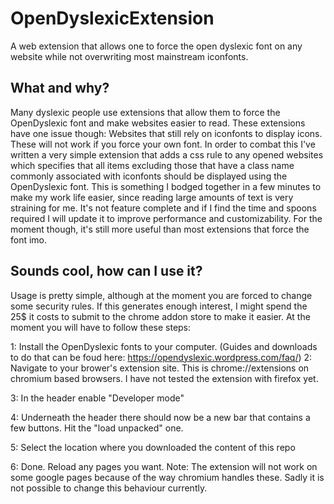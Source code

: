 # OpenDyslexicExtension
A web extension that allows one to force the open dyslexic font on any website while not overwriting most mainstream iconfonts.

## What and why?
Many dyslexic people use extensions that allow them to force the OpenDyslexic font and make websites easier to read. These extensions have one issue though: Websites that still rely on iconfonts to display icons. These will not work if you force your own font.
In order to combat this I've written a very simple extension that adds a css rule to any opened websites which specifies that all items excluding those that have a class name commonly associated with iconfonts should be displayed using the OpenDyslexic font.
This is something I bodged together in a few minutes to make my work life easier, since reading large amounts of text is very straining for me. It's not feature complete and if I find the time and spoons required I will update it to improve performance and customizability. For the moment though, it's still more useful than most extensions that force the font imo.

## Sounds cool, how can I use it?
Usage is pretty simple, although at the moment you are forced to change some security rules. If this generates enough interest, I might spend the 25$ it costs to submit to the chrome addon store to make it easier. At the moment you will have to follow these steps:

1: Install the OpenDyslexic fonts to your computer. (Guides and downloads to do that can be foud here: https://opendyslexic.wordpress.com/faq/)
2: Navigate to your brower's extension site. This is chrome://extensions on chromium based browsers. I have not tested the extension with firefox yet.

3: In the header enable "Developer mode"

4: Underneath the header there should now be a new bar that contains a few buttons. Hit the "load unpacked" one.

5: Select the location where you downloaded the content of this repo

6: Done. Reload any pages you want. Note: The extension will not work on some google pages because of the way chromium handles these. Sadly it is not possible to change this behaviour currently.
